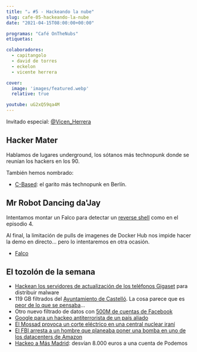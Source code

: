 ```yaml
---
title: "☕️ #5 - Hackeando la nube"
slug: cafe-05-hackeando-la-nube
date: "2021-04-15T08:00:00+00:00"

programas: "Café OnTheNubs"
etiquetas:

colaboradores:
  - capitangolo
  - david de torres
  - eckelon
  - vicente herrera

cover:
  image: 'images/featured.webp'
  relative: true

youtube: uG2xQ59qa4M
---
```


Invitado especial: [@Vicen_Herrera](https://twitter.com/Vicen_Herrera)

## Hacker Mater
Hablamos de lugares underground, los sótanos más technopunk donde se reunían los hackers en los  90.

También hemos nombrado:
* [C-Based](https://logbuch.c-base.org/c-booc): el garito más technopunk en Berlín.

## Mr Robot Dancing da'Jay
Intentamos montar un Falco para detectar un [reverse shell](https://ironhackers.es/herramientas/reverse-shell-cheat-sheet/) como en el episodio 4.

Al final, la limitación de pulls de imagenes de Docker Hub nos impide hacer la demo en directo... pero lo intentaremos en otra ocasión.

* [Falco](https://falco.org/)

## El tozolón de la semana
* [Hackean los servidores de actualización de los teléfonos Gigaset](https://unaaldia.hispasec.com/2021/04/hackean-los-servidores-de-actualizacion-de-los-telefonos-gigaset-para-distribuir-malware.html) para distribuir malware
* 119 GB filtrados del [Ayuntamiento de Castelló](https://twitter.com/Placi__/status/1381168568641978374). La cosa parece que es [peor de lo que se pensaba](https://twitter.com/ottoreuss/status/1383351750120271875?s=09)...
* Otro nuevo filtrado de datos con [500M de cuentas de Facebook](https://www.vice.com/en/article/qj8dj5/facebook-phone-number-data-breach-telegram-bot)
* [Google para un hackeo antiterrorista de un país aliado](https://www.technologyreview.es/s/24078/ciberescandalo-google-para-un-hackeo-antiterrorista-de-un-pais-aliado)
* [El Mossad provoca un corte eléctrico en una central nuclear iraní](https://www.timesofisrael.com/western-officials-say-mossad-behind-natanz-power-cut-iran-calls-it-terrorism/)
* [El FBI arresta a un hombre que planeaba poner una bomba en uno de los datacenters de Amazon](https://www.bbc.com/news/amp/technology-56719618?__twitter_impression=true)
* [Hackeo a Más Madrid](https://www.elmundo.es/elecciones/elecciones-madrid/2021/04/15/6077cfca21efa0923a8b45ef.html): desvían 8.000 euros a una cuenta de Podemos
